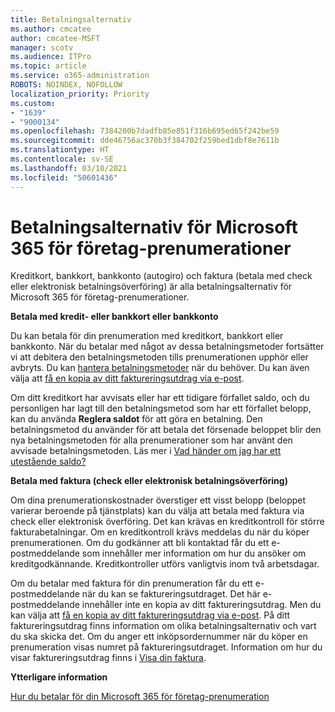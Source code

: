 ```yaml
---
title: Betalningsalternativ
ms.author: cmcatee
author: cmcatee-MSFT
manager: scotv
ms.audience: ITPro
ms.topic: article
ms.service: o365-administration
ROBOTS: NOINDEX, NOFOLLOW
localization_priority: Priority
ms.custom:
- "1639"
- "9000134"
ms.openlocfilehash: 7384200b7dadfb85e851f316b695ed65f242be59
ms.sourcegitcommit: dde46756ac370b3f384702f259bed1dbf8e7611b
ms.translationtype: HT
ms.contentlocale: sv-SE
ms.lasthandoff: 03/10/2021
ms.locfileid: "50601436"
---
```

# <a name="payment-options-for-microsoft-365-for-business-subscriptions"></a>Betalningsalternativ för Microsoft 365 för företag-prenumerationer
  
Kreditkort, bankkort, bankkonto (autogiro) och faktura (betala med check eller elektronisk betalningsöverföring) är alla betalningsalternativ för Microsoft 365 för företag-prenumerationer.
  
**Betala med kredit- eller bankkort eller bankkonto**
  
Du kan betala för din prenumeration med kreditkort, bankkort eller bankkonto. När du betalar med något av dessa betalningsmetoder fortsätter vi att debitera den betalningsmetoden tills prenumerationen upphör eller avbryts. Du kan [hantera betalningsmetoder](https://docs.microsoft.com/microsoft-365/commerce/billing-and-payments/manage-payment-methods) när du behöver. Du kan även välja att [få en kopia av ditt faktureringsutdrag via e-post](https://docs.microsoft.com/microsoft-365/commerce/billing-and-payments/view-your-bill-or-invoice#receive-a-copy-of-your-billing-statement-in-email).

Om ditt kreditkort har avvisats eller har ett tidigare förfallet saldo, och du personligen har lagt till den betalningsmetod som har ett förfallet belopp, kan du använda **Reglera saldot** för att göra en betalning. Den betalningsmetod du använder för att betala det försenade beloppet blir den nya betalningsmetoden för alla prenumerationer som har använt den avvisade betalningsmetoden. Läs mer i [Vad händer om jag har ett utestående saldo?](https://docs.microsoft.com/microsoft-365/commerce/billing-and-payments/pay-for-your-subscription#what-if-i-have-an-outstanding-balance)

**Betala med faktura (check eller elektronisk betalningsöverföring)**
  
Om dina prenumerationskostnader överstiger ett visst belopp (beloppet varierar beroende på tjänstplats) kan du välja att betala med faktura via check eller elektronisk överföring. Det kan krävas en kreditkontroll för större fakturabetalningar. Om en kreditkontroll krävs meddelas du när du köper prenumerationen. Om du godkänner att bli kontaktad får du ett e-postmeddelande som innehåller mer information om hur du ansöker om kreditgodkännande. Kreditkontroller utförs vanligtvis inom två arbetsdagar.

Om du betalar med faktura för din prenumeration får du ett e-postmeddelande när du kan se faktureringsutdraget. Det här e-postmeddelande innehåller inte en kopia av ditt faktureringsutdrag. Men du kan välja att [få en kopia av ditt faktureringsutdrag via e-post](https://docs.microsoft.com/microsoft-365/commerce/billing-and-payments/view-your-bill-or-invoice#receive-a-copy-of-your-billing-statement-in-email). På ditt faktureringsutdrag finns information om olika betalningsalternativ och vart du ska skicka det. Om du anger ett inköpsordernummer när du köper en prenumeration visas numret på faktureringsutdraget. Information om hur du visar faktureringsutdrag finns i [Visa din faktura](https://docs.microsoft.com/microsoft-365/commerce/billing-and-payments/view-your-bill-or-invoice).
  
**Ytterligare information**
  
[Hur du betalar för din Microsoft 365 för företag-prenumeration](https://docs.microsoft.com/microsoft-365/commerce/billing-and-payments/pay-for-your-subscription)